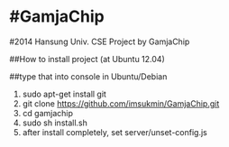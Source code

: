 #GamjaChip
=========

#2014 Hansung Univ. CSE Project by GamjaChip

##How to install project (at Ubuntu 12.04)

##type that into console in Ubuntu/Debian

1. sudo apt-get install git
2. git clone https://github.com/imsukmin/GamjaChip.git
3. cd gamjachip
4. sudo sh install.sh
5. after install completely, set server/unset-config.js